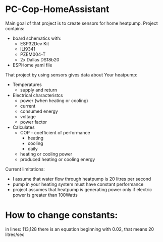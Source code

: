 # PC-Cop-HomeAssistant

Main goal of that project is to create sensors for home heatpump. Project contains:
* board schematics with:
  * ESP32Dev Kit
  * ILI9341
  * PZEM004-T
  * 2x Dallas DS18b20  
* ESPHome yaml file

That project by using sensors gives data about Your heatpump:
* Temperatures
  * supply and return
* Electrical characteristcs
  * power (when heating or cooling)
  * current
  * consumed energy
  * voltage
  * power factor
* Calculates
  * COP - coefficient of performance
    * heating
    * cooling
    * daily
  * heating or cooling power
  * produced heating or cooling energy
  
Current limitations:
* I assume that water flow through heatpump is 20 litres per second
* pump in your heating system must have constant performance
* project assumes that heatpump is generating power only if electric power is greater than 100Watts

# How to change constants:
in lines: 113,128 there is an equation beginning with 0.02, that means 20 litres/sec
